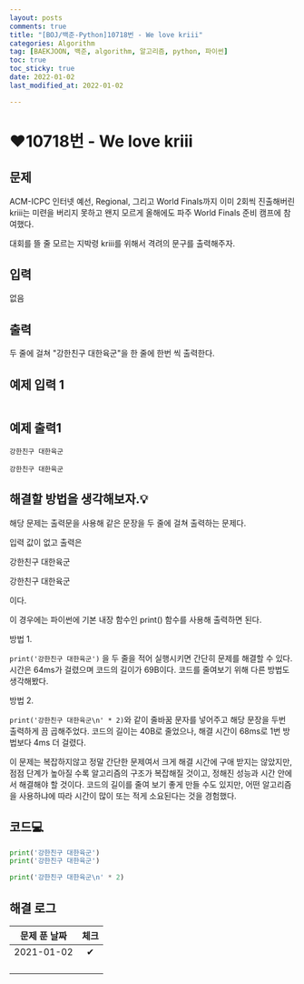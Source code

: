 ```yaml
---
layout: posts
comments: true
title: "[BOJ/백준-Python]10718번 - We love kriii"
categories: Algorithm
tag: [BAEKJOON, 백준, algorithm, 알고리즘, python, 파이썬]
toc: true
toc_sticky: true
date: 2022-01-02
last_modified_at: 2022-01-02

---
```




# ❤10718번 - We love kriii



## 문제

ACM-ICPC 인터넷 예선, Regional, 그리고 World Finals까지 이미 2회씩 진출해버린 kriii는 미련을 버리지 못하고 왠지 모르게 올해에도 파주 World Finals 준비 캠프에 참여했다.

대회를 뜰 줄 모르는 지박령 kriii를 위해서 격려의 문구를 출력해주자.



## 입력

없음



## 출력

두 줄에 걸쳐 "강한친구 대한육군"을 한 줄에 한번 씩 출력한다.



## 예제 입력 1 

```

```



## 예제 출력1

```
강한친구 대한육군

강한친구 대한육군
```



##  해결할 방법을 생각해보자.💡

해당 문제는 출력문을 사용해 같은 문장을 두 줄에 걸쳐 출력하는 문제다.  

입력 값이 없고 출력은 

강한친구 대한육군  

강한친구 대한육군  

이다.   

이 경우에는 파이썬에 기본 내장 함수인 print() 함수를 사용해 출력하면 된다.  

방법 1.  

`print('강한친구 대한육군')` 을 두 줄을 적어 실행시키면 간단히 문제를 해결할 수 있다. 시간은 64ms가 걸렸으며 코드의 길이가 69B이다. 코드를 줄여보기 위해 다른 방법도 생각해봤다.

방법 2.  

`print('강한친구 대한육군\n' * 2)`와 같이 줄바꿈 문자를 넣어주고 해당 문장을 두번 출력하게 끔 곱해주었다. 코드의 길이는 40B로 줄었으나, 해결 시간이 68ms로 1번 방법보다 4ms 더 걸렸다.



이 문제는 복잡하지않고 정말 간단한 문제여서 크게 해결 시간에 구애 받지는 않았지만, 점점 단계가 높아질 수록 알고리즘의 구조가 복잡해질 것이고, 정해진 성능과 시간 안에서 해결해야 할 것이다. 코드의 길이를 줄여 보기 좋게 만들 수도 있지만, 어떤 알고리즘을 사용하냐에 따라 시간이 많이 또는 적게 소요된다는 것을 경험했다.

 

## 코드💻

```python
print('강한친구 대한육군')
print('강한친구 대한육군')
```

```python
print('강한친구 대한육군\n' * 2)
```







## 해결 로그 

| 문제 푼 날짜 | 체크 |
| :----------: | :--: |
|  2021-01-02  |  ✔   |
|              |      |
|              |      |
|              |      |
|              |      |



